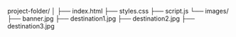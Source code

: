 project-folder/
│
├── index.html
├── styles.css
├── script.js
└── images/
    ├── banner.jpg
    ├── destination1.jpg
    ├── destination2.jpg
    ├── destination3.jpg

